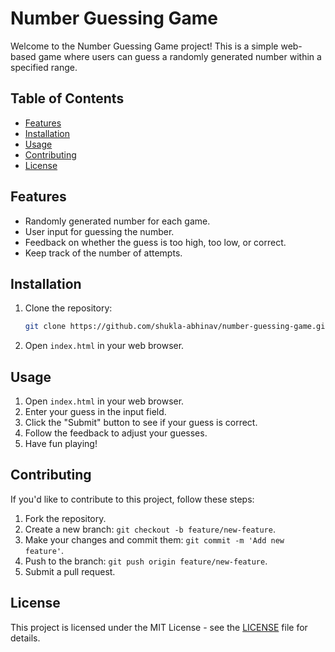 # Number Guessing Game

Welcome to the Number Guessing Game project! This is a simple web-based game where users can guess a randomly generated number within a specified range.

## Table of Contents
- [Features](#features)
- [Installation](#installation)
- [Usage](#usage)
- [Contributing](#contributing)
- [License](#license)


## Features

- Randomly generated number for each game.
- User input for guessing the number.
- Feedback on whether the guess is too high, too low, or correct.
- Keep track of the number of attempts.

## Installation

1. Clone the repository:

    ```bash
    git clone https://github.com/shukla-abhinav/number-guessing-game.git
    ```

2. Open `index.html` in your web browser.

## Usage

1. Open `index.html` in your web browser.
2. Enter your guess in the input field.
3. Click the "Submit" button to see if your guess is correct.
4. Follow the feedback to adjust your guesses.
5. Have fun playing!

## Contributing

If you'd like to contribute to this project, follow these steps:

1. Fork the repository.
2. Create a new branch: `git checkout -b feature/new-feature`.
3. Make your changes and commit them: `git commit -m 'Add new feature'`.
4. Push to the branch: `git push origin feature/new-feature`.
5. Submit a pull request.

## License

This project is licensed under the MIT License - see the [LICENSE](LICENSE) file for details.
